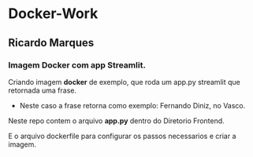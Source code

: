# Docker-Work

## Ricardo Marques

### Imagem Docker com app Streamlit.

Criando imagem **docker** de exemplo, que roda um app.py streamlit que retornada uma frase.

- Neste caso a frase retorna como exemplo: Fernando Diniz, no Vasco.

Neste repo contem o arquivo **app.py** dentro do Diretorio Frontend.

E o arquivo dockerfile para configurar os passos necessarios e criar a imagem.
